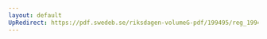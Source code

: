 ```yaml
---
layout: default
UpRedirect: https://pdf.swedeb.se/riksdagen-volumeG-pdf/199495/reg_199495/reg_199495_0325.pdf
---
```


